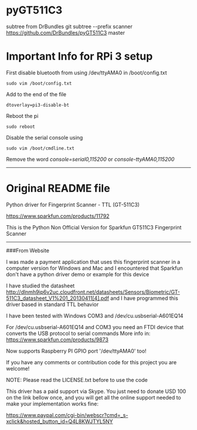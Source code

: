 pyGT511C3
=========

subtree from DrBundles
git subtree --prefix scanner https://github.com/DrBundles/pyGT511C3 master

Important Info for RPi 3 setup
==============================
First disable bluetooth from using /dev/ttyAMA0 in /boot/config.txt

```
sudo vim /boot/config.txt
```
Add to the end of the file

```
dtoverlay=pi3-disable-bt
```

Reboot the pi

```
sudo reboot
```

Disable the serial console using

```
sudo vim /boot/cmdline.txt

```
Remove the word *console=serial0,115200* or *console-ttyAMA0,115200*
____________


Original README file
====================

Python driver for Fingerprint Scanner - TTL (GT-511C3)

https://www.sparkfun.com/products/11792

This is the Python Non Official Version for Sparkfun GT511C3 Fingerprint Scanner
____________
###From Website

I was made a payment application that uses this fingerprint scanner in a computer version for Windows and Mac and I encountered that Sparkfun don't have a python driver demo or example for this device

I have studied the datasheet 
http://dlnmh9ip6v2uc.cloudfront.net/datasheets/Sensors/Biometric/GT-511C3_datasheet_V1%201_20130411[4].pdf and I have programmed this driver based in standard TTL behavior 


I have been tested with Windows COM3 and /dev/cu.usbserial-A601EQ14 

For /dev/cu.usbserial-A601EQ14 and COM3  you need  an FTDI device that converts the USB protocol to serial commands
More info in:
https://www.sparkfun.com/products/9873

Now supports Raspberry PI GPIO port '/dev/ttyAMA0' too!

If you have any comments or contribution code for this project you are welcome!

NOTE: Please read the LICENSE.txt before to use the code

This driver has a paid support via Skype. You just need to donate USD 100 on the link bellow once, and you will get all the online support needed to make your implementation works fine:

https://www.paypal.com/cgi-bin/webscr?cmd=_s-xclick&hosted_button_id=Q4L8KWJTYL5NY
